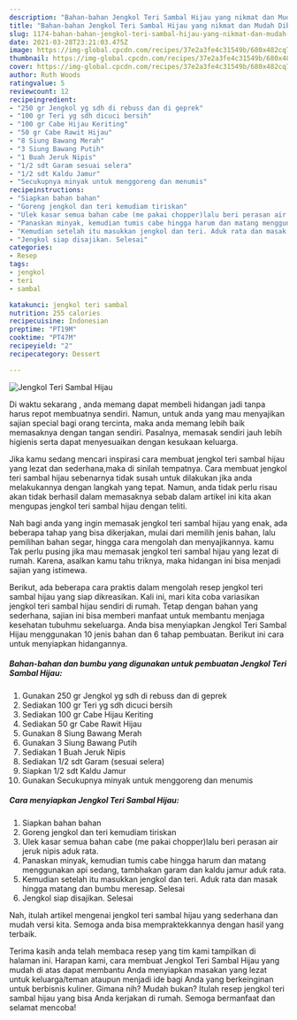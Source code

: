```yaml
---
description: "Bahan-bahan Jengkol Teri Sambal Hijau yang nikmat dan Mudah Dibuat"
title: "Bahan-bahan Jengkol Teri Sambal Hijau yang nikmat dan Mudah Dibuat"
slug: 1174-bahan-bahan-jengkol-teri-sambal-hijau-yang-nikmat-dan-mudah-dibuat
date: 2021-03-28T23:21:03.475Z
image: https://img-global.cpcdn.com/recipes/37e2a3fe4c31549b/680x482cq70/jengkol-teri-sambal-hijau-foto-resep-utama.jpg
thumbnail: https://img-global.cpcdn.com/recipes/37e2a3fe4c31549b/680x482cq70/jengkol-teri-sambal-hijau-foto-resep-utama.jpg
cover: https://img-global.cpcdn.com/recipes/37e2a3fe4c31549b/680x482cq70/jengkol-teri-sambal-hijau-foto-resep-utama.jpg
author: Ruth Woods
ratingvalue: 5
reviewcount: 12
recipeingredient:
- "250 gr Jengkol yg sdh di rebuss dan di geprek"
- "100 gr Teri yg sdh dicuci bersih"
- "100 gr Cabe Hijau Keriting"
- "50 gr Cabe Rawit Hijau"
- "8 Siung Bawang Merah"
- "3 Siung Bawang Putih"
- "1 Buah Jeruk Nipis"
- "1/2 sdt Garam sesuai selera"
- "1/2 sdt Kaldu Jamur"
- "Secukupnya minyak untuk menggoreng dan menumis"
recipeinstructions:
- "Siapkan bahan bahan"
- "Goreng jengkol dan teri kemudiam tiriskan"
- "Ulek kasar semua bahan cabe (me pakai chopper)lalu beri perasan air jeruk nipis aduk rata."
- "Panaskan minyak, kemudian tumis cabe hingga harum dan matang menggunakan api sedang, tambhakan garam dan kaldu jamur aduk rata."
- "Kemudian setelah itu masukkan jengkol dan teri. Aduk rata dan masak hingga matang dan bumbu meresap. Selesai"
- "Jengkol siap disajikan. Selesai"
categories:
- Resep
tags:
- jengkol
- teri
- sambal

katakunci: jengkol teri sambal 
nutrition: 255 calories
recipecuisine: Indonesian
preptime: "PT19M"
cooktime: "PT47M"
recipeyield: "2"
recipecategory: Dessert

---
```



![Jengkol Teri Sambal Hijau](https://img-global.cpcdn.com/recipes/37e2a3fe4c31549b/680x482cq70/jengkol-teri-sambal-hijau-foto-resep-utama.jpg)

Di waktu  sekarang , anda memang dapat membeli hidangan jadi tanpa harus repot membuatnya sendiri. Namun, untuk anda yang mau menyajikan sajian special bagi orang tercinta, maka anda memang lebih baik memasaknya dengan tangan sendiri. Pasalnya, memasak sendiri jauh lebih higienis serta dapat menyesuaikan dengan kesukaan keluarga.

Jika kamu sedang mencari inspirasi cara membuat jengkol teri sambal hijau yang lezat dan sederhana,maka di sinilah tempatnya. Cara membuat jengkol teri sambal hijau  sebenarnya tidak susah untuk dilakukan jika anda melakukannya dengan langkah yang tepat. Namun, anda tidak perlu risau akan tidak berhasil dalam memasaknya 
sebab dalam artikel ini kita akan mengupas jengkol teri sambal hijau dengan teliti.  



Nah bagi anda yang ingin memasak jengkol teri sambal hijau yang enak, ada beberapa tahap yang bisa dikerjakan, mulai dari memilih jenis bahan, lalu pemilihan bahan segar, hingga cara mengolah dan menyajikannya. kamu Tak perlu pusing jika mau memasak jengkol teri sambal hijau yang lezat di rumah. Karena, asalkan kamu  tahu triknya, maka hidangan ini bisa menjadi sajian yang istimewa.

Berikut, ada beberapa cara praktis  dalam mengolah resep jengkol teri sambal hijau yang siap dikreasikan. Kali ini, mari kita coba variasikan jengkol teri sambal hijau sendiri di rumah. Tetap dengan bahan yang sederhana, sajian ini bisa memberi manfaat untuk membantu menjaga kesehatan tubuhmu sekeluarga. Anda bisa menyiapkan Jengkol Teri Sambal Hijau menggunakan 10 jenis bahan dan 6 tahap pembuatan. Berikut ini cara untuk menyiapkan hidangannya.

<!--inarticleads1-->

##### Bahan-bahan dan bumbu yang digunakan untuk pembuatan Jengkol Teri Sambal Hijau:

1. Gunakan 250 gr Jengkol yg sdh di rebuss dan di geprek
1. Sediakan 100 gr Teri yg sdh dicuci bersih
1. Sediakan 100 gr Cabe Hijau Keriting
1. Sediakan 50 gr Cabe Rawit Hijau
1. Gunakan 8 Siung Bawang Merah
1. Gunakan 3 Siung Bawang Putih
1. Sediakan 1 Buah Jeruk Nipis
1. Sediakan 1/2 sdt Garam (sesuai selera)
1. Siapkan 1/2 sdt Kaldu Jamur
1. Gunakan Secukupnya minyak untuk menggoreng dan menumis




<!--inarticleads2-->

##### Cara menyiapkan Jengkol Teri Sambal Hijau:

1. Siapkan bahan bahan
1. Goreng jengkol dan teri kemudiam tiriskan
1. Ulek kasar semua bahan cabe (me pakai chopper)lalu beri perasan air jeruk nipis aduk rata.
1. Panaskan minyak, kemudian tumis cabe hingga harum dan matang menggunakan api sedang, tambhakan garam dan kaldu jamur aduk rata.
1. Kemudian setelah itu masukkan jengkol dan teri. Aduk rata dan masak hingga matang dan bumbu meresap. Selesai
1. Jengkol siap disajikan. Selesai




Nah, itulah artikel mengenai  jengkol teri sambal hijau  yang sederhana dan mudah versi kita. Semoga anda bisa mempraktekkannya dengan hasil yang terbaik. 

Terima kasih anda telah membaca resep yang tim kami tampilkan di halaman ini. Harapan kami, cara membuat  Jengkol Teri Sambal Hijau yang mudah di atas dapat membantu Anda menyiapkan masakan yang lezat untuk keluarga/teman ataupun menjadi ide bagi Anda yang berkeinginan untuk berbisnis kuliner. Gimana nih? Mudah bukan? Itulah resep jengkol teri sambal hijau yang bisa Anda kerjakan di rumah. Semoga bermanfaat dan selamat mencoba!

